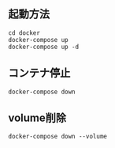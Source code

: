 ## 起動方法

```shell
cd docker
docker-compose up
docker-compose up -d
```

## コンテナ停止

```shell
docker-compose down
```

## volume削除
```shell
docker-compose down --volume
```
